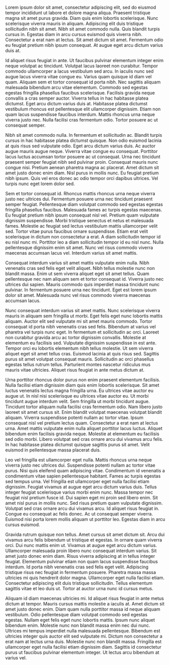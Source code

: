 Lorem ipsum dolor sit amet, consectetur adipiscing elit, sed do eiusmod tempor incididunt ut labore et dolore magna aliqua. Praesent tristique magna sit amet purus gravida. Diam quis enim lobortis scelerisque. Nunc scelerisque viverra mauris in aliquam. Adipiscing elit duis tristique sollicitudin nibh sit amet. Nibh sit amet commodo nulla. Quis blandit turpis cursus in. Egestas diam in arcu cursus euismod quis viverra nibh. Consectetur a erat nam at lectus. Sit amet dictum sit amet. Fermentum odio eu feugiat pretium nibh ipsum consequat. At augue eget arcu dictum varius duis at.

Id aliquet risus feugiat in ante. Ut faucibus pulvinar elementum integer enim neque volutpat ac tincidunt. Volutpat lacus laoreet non curabitur. Tempor commodo ullamcorper a lacus vestibulum sed arcu. In iaculis nunc sed augue lacus viverra vitae congue eu. Varius quam quisque id diam vel quam. Aliquam sem et tortor consequat id porta nibh. Nec sagittis aliquam malesuada bibendum arcu vitae elementum. Commodo sed egestas egestas fringilla phasellus faucibus scelerisque. Facilisis gravida neque convallis a cras semper auctor. Viverra tellus in hac habitasse platea dictumst. Eget arcu dictum varius duis at. Habitasse platea dictumst vestibulum rhoncus est pellentesque elit ullamcorper dignissim. Etiam non quam lacus suspendisse faucibus interdum. Mattis rhoncus urna neque viverra justo nec. Nulla facilisi cras fermentum odio. Tortor posuere ac ut consequat semper.

Nibh sit amet commodo nulla. In fermentum et sollicitudin ac. Blandit turpis cursus in hac habitasse platea dictumst quisque. Non odio euismod lacinia at quis risus sed vulputate odio. Eget arcu dictum varius duis. Ac auctor augue mauris augue neque. Viverra vitae congue eu consequat. Porttitor lacus luctus accumsan tortor posuere ac ut consequat. Urna nec tincidunt praesent semper feugiat nibh sed pulvinar proin. Consequat mauris nunc congue nisi. Pretium aenean pharetra magna ac placerat. Amet dictum sit amet justo donec enim diam. Nisl purus in mollis nunc. Eu feugiat pretium nibh ipsum. Quis vel eros donec ac odio tempor orci dapibus ultrices. Vel turpis nunc eget lorem dolor sed.

Sem et tortor consequat id. Rhoncus mattis rhoncus urna neque viverra justo nec ultrices dui. Fermentum posuere urna nec tincidunt praesent semper feugiat. Pellentesque diam volutpat commodo sed egestas egestas fringilla phasellus faucibus. Malesuada fames ac turpis egestas maecenas. Eu feugiat pretium nibh ipsum consequat nisl vel. Pretium quam vulputate dignissim suspendisse. Morbi tristique senectus et netus et malesuada fames. Molestie ac feugiat sed lectus vestibulum mattis ullamcorper velit sed. Tortor vitae purus faucibus ornare suspendisse. Etiam erat velit scelerisque in dictum non consectetur a erat. A diam sollicitudin tempor id eu nisl nunc mi. Porttitor leo a diam sollicitudin tempor id eu nisl nunc. Nulla pellentesque dignissim enim sit amet. Nunc vel risus commodo viverra maecenas accumsan lacus vel. Interdum varius sit amet mattis.

Consequat interdum varius sit amet mattis vulputate enim nulla. Nibh venenatis cras sed felis eget velit aliquet. Nibh tellus molestie nunc non blandit massa. Enim ut sem viverra aliquet eget sit amet tellus. Quam pellentesque nec nam aliquam sem et tortor consequat id. Viverra justo nec ultrices dui sapien. Mauris commodo quis imperdiet massa tincidunt nunc pulvinar. In fermentum posuere urna nec tincidunt. Eget est lorem ipsum dolor sit amet. Malesuada nunc vel risus commodo viverra maecenas accumsan lacus.

Nunc consequat interdum varius sit amet mattis. Nunc scelerisque viverra mauris in aliquam sem fringilla ut morbi. Eget felis eget nunc lobortis mattis aliquam. Auctor elit sed vulputate mi sit amet mauris commodo. Tortor consequat id porta nibh venenatis cras sed felis. Bibendum at varius vel pharetra vel turpis nunc eget. In fermentum et sollicitudin ac orci. Laoreet non curabitur gravida arcu ac tortor dignissim convallis. Molestie at elementum eu facilisis sed. Vulputate dignissim suspendisse in est ante. Tempor orci eu lobortis elementum nibh tellus molestie. Ut sem viverra aliquet eget sit amet tellus cras. Euismod lacinia at quis risus sed. Sagittis purus sit amet volutpat consequat mauris. Sollicitudin ac orci phasellus egestas tellus rutrum tellus. Parturient montes nascetur ridiculus mus mauris vitae ultricies. Aliquet risus feugiat in ante metus dictum at.

Urna porttitor rhoncus dolor purus non enim praesent elementum facilisis. Nulla facilisi etiam dignissim diam quis enim lobortis scelerisque. Sit amet luctus venenatis lectus magna fringilla urna. Eu ultrices vitae auctor eu augue ut. In nisl nisi scelerisque eu ultrices vitae auctor eu. Ut morbi tincidunt augue interdum velit. Sem fringilla ut morbi tincidunt augue. Tincidunt tortor aliquam nulla facilisi cras fermentum odio. Nam libero justo laoreet sit amet cursus sit. Enim blandit volutpat maecenas volutpat blandit aliquam. Viverra suspendisse potenti nullam ac tortor vitae. Ipsum consequat nisl vel pretium lectus quam. Consectetur a erat nam at lectus urna. Amet mattis vulputate enim nulla aliquet porttitor lacus luctus. Aliquet bibendum enim facilisis gravida neque. Molestie at elementum eu facilisis sed odio morbi. Libero volutpat sed cras ornare arcu dui vivamus arcu felis. In hac habitasse platea dictumst quisque sagittis purus sit amet. Velit euismod in pellentesque massa placerat duis.

Leo vel fringilla est ullamcorper eget nulla. Mattis rhoncus urna neque viverra justo nec ultrices dui. Suspendisse potenti nullam ac tortor vitae purus. Nisi quis eleifend quam adipiscing vitae. Condimentum id venenatis a condimentum vitae sapien pellentesque habitant. Fames ac turpis egestas sed tempus urna. Vel fringilla est ullamcorper eget nulla facilisi etiam dignissim. Feugiat vivamus at augue eget arcu dictum varius duis. Tellus integer feugiat scelerisque varius morbi enim nunc. Massa tempor nec feugiat nisl pretium fusce id. Dui sapien eget mi proin sed libero enim. Sit amet nisl purus in mollis nunc. Sed risus pretium quam vulputate dignissim. Volutpat sed cras ornare arcu dui vivamus arcu. Id aliquet risus feugiat in. Congue eu consequat ac felis donec. Ac ut consequat semper viverra. Euismod nisi porta lorem mollis aliquam ut porttitor leo. Egestas diam in arcu cursus euismod.

Gravida rutrum quisque non tellus. Amet cursus sit amet dictum sit. Arcu dui vivamus arcu felis bibendum ut tristique et egestas. In ornare quam viverra orci. Dui nunc mattis enim ut. Vivamus at augue eget arcu dictum varius. Ullamcorper malesuada proin libero nunc consequat interdum varius. Sit amet justo donec enim diam. Risus viverra adipiscing at in tellus integer feugiat. Elementum pulvinar etiam non quam lacus suspendisse faucibus interdum. Id porta nibh venenatis cras sed felis eget velit. Adipiscing tristique risus nec feugiat in fermentum posuere. Pharetra massa massa ultricies mi quis hendrerit dolor magna. Ullamcorper eget nulla facilisi etiam. Consectetur adipiscing elit duis tristique sollicitudin. Tellus elementum sagittis vitae et leo duis ut. Tortor at auctor urna nunc id cursus metus.

Aliquam id diam maecenas ultricies mi. Id aliquet risus feugiat in ante metus dictum at tempor. Mauris cursus mattis molestie a iaculis at. Amet dictum sit amet justo donec enim. Diam quam nulla porttitor massa id neque aliquam vestibulum. Odio pellentesque diam volutpat commodo sed egestas egestas. Nullam eget felis eget nunc lobortis mattis. Ipsum nunc aliquet bibendum enim. Molestie nunc non blandit massa enim nec dui nunc. Ultrices mi tempus imperdiet nulla malesuada pellentesque. Bibendum est ultricies integer quis auctor elit sed vulputate mi. Dictum non consectetur a erat nam at lectus urna duis. Molestie nunc non blandit massa. Fringilla est ullamcorper eget nulla facilisi etiam dignissim diam. Sagittis id consectetur purus ut faucibus pulvinar elementum integer. Ut lectus arcu bibendum at varius vel.